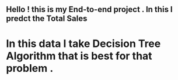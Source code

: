 ##  Hello ! this is my End-to-end project . In this I predct the Total Sales
# In this data I take Decision Tree Algorithm that is best for that problem .

